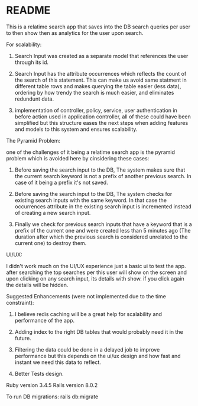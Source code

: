 # README

This is a relatime search app that saves into the DB search queries per user to then show then as analytics for the user upon search.

For scalability: 

1. Search Input was created as a separate model that references the user through its id.

2. Search Input has the attribute occurrences which reflects the count of the search of this statement. This can make us avoid same statment in different table rows and makes querying the table easier (less data), ordering by how trendy the search is much easier, and eliminates redundunt data. 

3. implementation of controller, policy, service, user authentication in before action used in application controller, all of these could have been simplified but this structure eases the next steps when adding features and models to this system and ensures scalability.

The Pyramid Problem:

one of the challenges of it being a relatime search app is the pyramid problem which is avoided here by cinsidering these cases:

1. Before saving the search input to the DB, The system makes sure that the current search keyword is not a prefix of another previous search. In case of it being a prefix it's not saved.

2. Before saving the search input to the DB, The system checks for existing search inputs with the same keyword. In that case the occurrences attribute in the existing search input is incremented instead of creating a new search input.

3. Finally we check for previous search inputs that have a keyword that is a prefix of the current one and were created less than 5 minutes ago (The duration after which the previous search is considered unrelated to the current one) to destroy them.


UI/UX:

I didn't work much on the UI/UX experience just a basic ui to test the app. after searching the top searches per this user will show on the screen and upon clicking on any search input, its details with show. if you click again the details will be hidden.


Suggested Enhancements (were not implemented due to the time constraint):

1. I believe redis caching will be a great help for scalability and performance of the app.

2. Adding index to the right DB tables that would probably need it in the future.

3. Filtering the data could be done in a delayed job to improve performance but this depends on the ui/ux design and how fast and instant we need this data to reflect.

4. Better Tests design.


Ruby version  3.4.5 
Rails version 8.0.2

To run DB migrations:  rails db:migrate